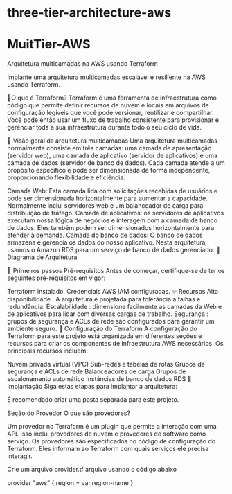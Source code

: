 # three-tier-architecture-aws

# MuitTier-AWS



Arquitetura multicamadas na AWS usando Terraform


Implante uma arquitetura multicamadas escalável e resiliente na AWS usando Terraform.

📌O que é Terraform?
Terraform é uma ferramenta de infraestrutura como código que permite definir recursos de nuvem e locais em arquivos de configuração legíveis que você pode versionar, reutilizar e compartilhar. Você pode então usar um fluxo de trabalho consistente para provisionar e gerenciar toda a sua infraestrutura durante todo o seu ciclo de vida.

🚀 Visão geral da arquitetura multicamadas
Uma arquitetura multicamadas normalmente consiste em três camadas: uma camada de apresentação (servidor web), uma camada de aplicativo (servidor de aplicativos) e uma camada de dados (servidor de banco de dados). Cada camada atende a um propósito específico e pode ser dimensionada de forma independente, proporcionando flexibilidade e eficiência.

Camada Web: Esta camada lida com solicitações recebidas de usuários e pode ser dimensionada horizontalmente para aumentar a capacidade. Normalmente inclui servidores web e um balanceador de carga para distribuição de tráfego.
Camada de aplicativos: os servidores de aplicativos executam nossa lógica de negócios e interagem com a camada de banco de dados. Eles também podem ser dimensionados horizontalmente para atender à demanda.
Camada do banco de dados: O banco de dados armazena e gerencia os dados do nosso aplicativo. Nesta arquitetura, usamos o Amazon RDS para um serviço de banco de dados gerenciado.
📌 Diagrama de Arquitetura

🚦 Primeiros passos
Pré-requisitos
Antes de começar, certifique-se de ter os seguintes pré-requisitos em vigor:

Terraform instalado.
Credenciais AWS IAM configuradas.
✨ Recursos
Alta disponibilidade : A arquitetura é projetada para tolerância a falhas e redundância.
Escalabilidade : dimensione facilmente as camadas da Web e de aplicativos para lidar com diversas cargas de trabalho.
Segurança : grupos de segurança e ACLs de rede são configurados para garantir um ambiente seguro.
🔧 Configuração do Terraform
A configuração do Terraform para este projeto está organizada em diferentes seções e recursos para criar os componentes de infraestrutura AWS necessários. Os principais recursos incluem:

Nuvem privada virtual (VPC)
Sub-redes e tabelas de rotas
Grupos de segurança e ACLs de rede
Balanceadores de carga
Grupos de escalonamento automático
Instâncias de banco de dados RDS
🚀 Implantação
Siga estas etapas para implantar a arquitetura:

É recomendado criar uma pasta separada para este projeto.

Seção do Provedor
O que são provedores?

Um provedor no Terraform é um plugin que permite a interação com uma API. Isso inclui provedores de nuvem e provedores de software como serviço. Os provedores são especificados no código de configuração do Terraform. Eles informam ao Terraform com quais serviços ele precisa interagir.

Crie um arquivo provider.tf arquivo usando o código abaixo

provider "aws" { 
  region = var.region-name 
}




